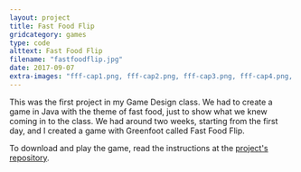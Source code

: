 ```yaml
---
layout: project
title: Fast Food Flip
gridcategory: games
type: code
alttext: Fast Food Flip
filename: "fastfoodflip.jpg"
date: 2017-09-07
extra-images: "fff-cap1.png, fff-cap2.png, fff-cap3.png, fff-cap4.png, fff-cap5.png"
---
```

This was the first project in my Game Design class. We had to create a game in Java with the theme of fast food, just to show what we knew coming in to the class. We had around two weeks, starting from the first day, and I created a game with Greenfoot called Fast Food Flip.

To download and play the game, read the instructions at the [project's repository](https://github.com/lizgw/FastFoodFlip).
